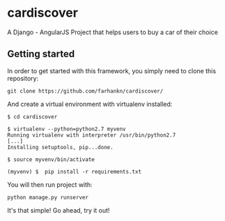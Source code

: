 cardiscover
==============

A Django - AngularJS Project that helps users to buy a car of their choice

Getting started
---------------

In order to get started with this framework, you simply need to clone this repository:

```
git clone https://github.com/farhankn/cardiscover/
```

And create a virtual environment with virtualenv installed:

```
$ cd cardiscover

$ virtualenv --python=python2.7 myvenv
Running virtualenv with interpreter /usr/bin/python2.7
[...]
Installing setuptools, pip...done.

$ source myvenv/bin/activate

(myvenv) $  pip install -r requirements.txt

```

You will then run project with:

```
python manage.py runserver
```

It's that simple! Go ahead, try it out!
